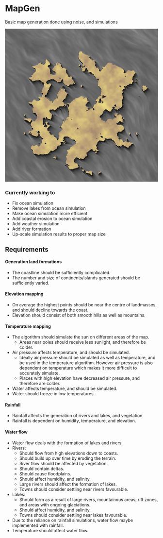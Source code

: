 MapGen
======

Basic map generation done using noise, and simulations

![Screenshot](preview/flow.png)

### Currently working to
* Fix ocean simulation
* Remove lakes from ocean simulation
* Make ocean simulation more efficient
* Add coastal erosion to ocean simulation
* Add weather simulation
* Add river formation
* Up-scale simulation results to proper map size

## Requirements
#### Generation land formations
* The coastline should be sufficiently complicated.
* The number and size of continents/islands generated should be sufficiently varied.

#### Elevation mapping
* On average the highest points should be near the centre of landmasses, and should decline towards the coast.
* Elevation should consist of both smooth hills as well as mountains.

#### Temperature mapping
* The algorithm should simulate the sun on different areas of the map.
  * Areas near poles should receive less sunlight, and therefore be colder.
* Air pressure affects temperature, and should be simulated.
  * Ideally air pressure should be simulated as well as temperature, and be used in the temperature algorithm. However air pressure is also dependent on temperature which makes it more difficult to accurately simulate.
  * Places with high elevation have decreased air pressure, and therefore are colder.
* Water affects temperature, and should be simulated.
* Water should freeze in low temperatures.

#### Rainfall
* Rainfall affects the generation of rivers and lakes, and vegetation.
* Rainfall is dependent on humidity, temperature, and elevation.

#### Water flow
* Water flow deals with the formation of lakes and rivers.
* Rivers:
  * Should flow from high elevations down to coasts.
  * Should build up over time by eroding the terrain.
  * River flow should be affected by vegetation.
  * Should contain deltas.
  * Should cause floodplains.
  * Should affect humidity, and salinity.
  * Large rivers should affect the formation of lakes.
  * Towns should consider settling near rivers favourable. 
* Lakes:
  * Should form as a result of large rivers, mountainous areas, rift zones, and areas with ongoing glaciations.
  * Should affect humidity, and salinity.
  * Towns should consider settling near lakes favourable.
* Due to the reliance on rainfall simulations, water flow maybe implemented with rainfall.
* Temperature should affect water flow.